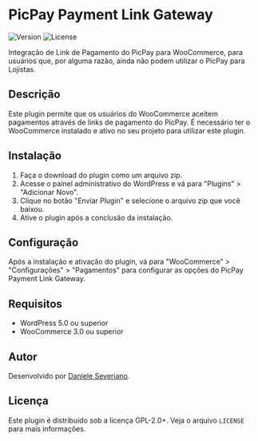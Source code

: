 # PicPay Payment Link Gateway

![Version](https://img.shields.io/badge/version-1.0.0-brightgreen)
![License](https://img.shields.io/badge/license-GPL--2.0%2B-blue)

Integração de Link de Pagamento do PicPay para WooCommerce, para usuários que, por alguma razão, ainda não podem utilizar o PicPay para Lojistas.

## Descrição

Este plugin permite que os usuários do WooCommerce aceitem pagamentos através de links de pagamento do PicPay. É necessário ter o WooCommerce instalado e ativo no seu projeto para utilizar este plugin.

## Instalação

1. Faça o download do plugin como um arquivo zip.
2. Acesse o painel administrativo do WordPress e vá para "Plugins" > "Adicionar Novo".
3. Clique no botão "Enviar Plugin" e selecione o arquivo zip que você baixou.
4. Ative o plugin após a conclusão da instalação.

## Configuração

Após a instalação e ativação do plugin, vá para "WooCommerce" > "Configurações" > "Pagamentos" para configurar as opções do PicPay Payment Link Gateway.

## Requisitos

- WordPress 5.0 ou superior
- WooCommerce 3.0 ou superior

## Autor

Desenvolvido por [Daniele Severiano](https://daniseveriano.tech/).

## Licença

Este plugin é distribuído sob a licença GPL-2.0+. Veja o arquivo `LICENSE` para mais informações.
